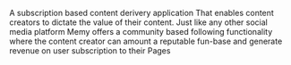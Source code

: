 A subscription based content derivery application That enables content creators to  dictate the value of their content. Just like any other social media platform Memy offers a community based following functionality where the content creator can amount a reputable fun-base and generate revenue on user subscription to their Pages